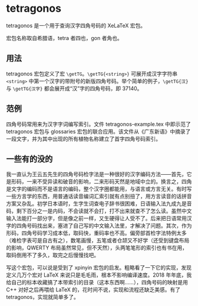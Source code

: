 [//]: # (tetragonos/readme.md)
[//]: # (20190115)

# tetragonos

tetragonos 是一个用于查询汉字四角号码的 XeLaTeX 宏包。
	
宏包名称取自希腊语，tetra 者四也，gon 者角也。
	
## 用法

tetragonos 宏包定义了宏 `\getTG`。`\getTG{<string>}` 可展开成汉字字符串 `<string>` 中第一个汉字的带附号的新版四角号码。举个简单的例子，`\getTG{汉}` 与 `\getTG{汉字}` 都会展开成“汉”字的四角号码，即 37140。

## 范例

四角号码常用来为汉字字词编写索引。文件 tetragonos-example.tex 中即示范了 tetragonos 宏包与 glossaries 宏包的联合应用。该文件从《广东新语》中摘录了一段文字，并为其中出现的所有植物名称建立了首字四角号码索引。

## 一些有的没的

我一直认为王云五先生的四角号码检字法是一种很好的汉字编码方法——首先，它是形码，一来不受异读和破音的影响，二来形码天然是地域中立的。换言之，四角是文字的编码而不是语言的编码，整个汉字圈都能用，与语言或方言无关。有时写一些方言学的东西，用普通话读音编词汇索引就有点别扭了，用方言读音的话拼音方案又杂乱。初学日本语时，生字生词查电子辞书很困难，日语输入法九成九是音码，剩下百分之一是内码，不会读就不会打，打不出来就查不了怎么读。虽然中文输入法能打一部分字，但是像之前一样，又生硬得让人受不了。后来把日语常用汉字的四角号码找出来，塞进了自己写的中文输入法里，才解决了问题。其次，作为形码，四角号码学习成本低，取码快，重码率也不高。偏旁部首检字法特例太多（难检字表可是自古有之），数笔画慢，五笔或者仓颉又不好学（还受到键盘布局的影响，QWERTY 布局虽然常见，但不天然），头两笔笔形的索引也有书在用，取码倒用不了多久，取完之后慢慢找吧。

写这个宏包，可以说是受到了 xpinyin 宏包的启发。粗略看了一下它的实现，发现定义几万个宏对 LaTeX 来说只是毛毛雨，根本不影响编译速度。2018 年年底，我给自己的标本收藏搞了本带索引的目录（这本东西啊……），四角号码的映射是用 C++ 对好之后再喂给 LaTeX 的，花时间不说，实现和流程还缺乏美感。有了 tetragonos，实现就简单多了。

